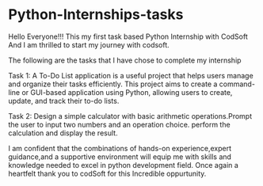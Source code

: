 # Python-Internships-tasks
Hello Everyone!!!
This my first task based Python Internship with CodSoft And I am thrilled to start my journey with codsoft.

The following are the tasks that I have chose to complete my internship

Task 1:
A To-Do List application is a useful project that helps users manage and organize their tasks efficiently. 
This project aims to create a command-line or GUI-based application using Python, allowing users to create, update, and track their to-do lists.

Task 2:
Design a simple calculator with basic arithmetic operations.Prompt the user to input two numbers and an operation choice.
perform the calculation and display the result.



I am confident that the combinations of hands-on experience,expert guidance,and a supportive environment will equip me with skills and knowledge needed to excel in python
development field.
Once again a heartfelt thank you to codSoft for this Incredible oppurtunity.

